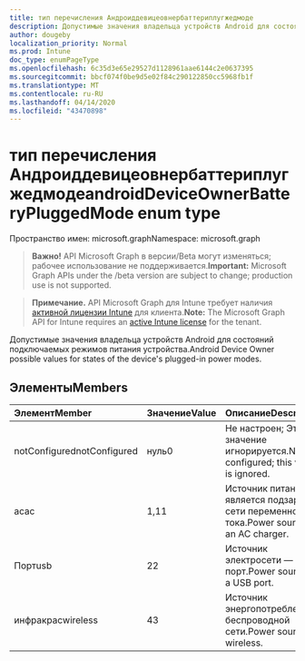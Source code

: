 ```yaml
---
title: тип перечисления Андроиддевицеовнербаттериплугжедмоде
description: Допустимые значения владельца устройств Android для состояний подключаемых режимов питания устройства.
author: dougeby
localization_priority: Normal
ms.prod: Intune
doc_type: enumPageType
ms.openlocfilehash: 6c35d3e65e29527d1128961aae6144c2e0637395
ms.sourcegitcommit: bbcf074f0be9d5e02f84c290122850cc5968fb1f
ms.translationtype: MT
ms.contentlocale: ru-RU
ms.lasthandoff: 04/14/2020
ms.locfileid: "43470898"
---
```

# <a name="androiddeviceownerbatterypluggedmode-enum-type"></a><span data-ttu-id="f6a94-103">тип перечисления Андроиддевицеовнербаттериплугжедмоде</span><span class="sxs-lookup"><span data-stu-id="f6a94-103">androidDeviceOwnerBatteryPluggedMode enum type</span></span>

<span data-ttu-id="f6a94-104">Пространство имен: microsoft.graph</span><span class="sxs-lookup"><span data-stu-id="f6a94-104">Namespace: microsoft.graph</span></span>

> <span data-ttu-id="f6a94-105">**Важно!** API Microsoft Graph в версии/Beta могут изменяться; рабочее использование не поддерживается.</span><span class="sxs-lookup"><span data-stu-id="f6a94-105">**Important:** Microsoft Graph APIs under the /beta version are subject to change; production use is not supported.</span></span>

> <span data-ttu-id="f6a94-106">**Примечание.** API Microsoft Graph для Intune требует наличия [активной лицензии Intune](https://go.microsoft.com/fwlink/?linkid=839381) для клиента.</span><span class="sxs-lookup"><span data-stu-id="f6a94-106">**Note:** The Microsoft Graph API for Intune requires an [active Intune license](https://go.microsoft.com/fwlink/?linkid=839381) for the tenant.</span></span>

<span data-ttu-id="f6a94-107">Допустимые значения владельца устройств Android для состояний подключаемых режимов питания устройства.</span><span class="sxs-lookup"><span data-stu-id="f6a94-107">Android Device Owner possible values for states of the device's plugged-in power modes.</span></span>

## <a name="members"></a><span data-ttu-id="f6a94-108">Элементы</span><span class="sxs-lookup"><span data-stu-id="f6a94-108">Members</span></span>
|<span data-ttu-id="f6a94-109">Элемент</span><span class="sxs-lookup"><span data-stu-id="f6a94-109">Member</span></span>|<span data-ttu-id="f6a94-110">Значение</span><span class="sxs-lookup"><span data-stu-id="f6a94-110">Value</span></span>|<span data-ttu-id="f6a94-111">Описание</span><span class="sxs-lookup"><span data-stu-id="f6a94-111">Description</span></span>|
|:---|:---|:---|
|<span data-ttu-id="f6a94-112">notConfigured</span><span class="sxs-lookup"><span data-stu-id="f6a94-112">notConfigured</span></span>|<span data-ttu-id="f6a94-113">нуль</span><span class="sxs-lookup"><span data-stu-id="f6a94-113">0</span></span>|<span data-ttu-id="f6a94-114">Не настроен; Это значение игнорируется.</span><span class="sxs-lookup"><span data-stu-id="f6a94-114">Not configured; this value is ignored.</span></span>|
|<span data-ttu-id="f6a94-115">ac</span><span class="sxs-lookup"><span data-stu-id="f6a94-115">ac</span></span>|<span data-ttu-id="f6a94-116">1,1</span><span class="sxs-lookup"><span data-stu-id="f6a94-116">1</span></span>|<span data-ttu-id="f6a94-117">Источник питания является подзарядом сети переменного тока.</span><span class="sxs-lookup"><span data-stu-id="f6a94-117">Power source is an AC charger.</span></span>|
|<span data-ttu-id="f6a94-118">Порт</span><span class="sxs-lookup"><span data-stu-id="f6a94-118">usb</span></span>|<span data-ttu-id="f6a94-119">2</span><span class="sxs-lookup"><span data-stu-id="f6a94-119">2</span></span>|<span data-ttu-id="f6a94-120">Источник электросети — USB-порт.</span><span class="sxs-lookup"><span data-stu-id="f6a94-120">Power source is a USB port.</span></span>|
|<span data-ttu-id="f6a94-121">инфракрас</span><span class="sxs-lookup"><span data-stu-id="f6a94-121">wireless</span></span>|<span data-ttu-id="f6a94-122">4</span><span class="sxs-lookup"><span data-stu-id="f6a94-122">3</span></span>|<span data-ttu-id="f6a94-123">Источник энергопотребления беспроводной сети.</span><span class="sxs-lookup"><span data-stu-id="f6a94-123">Power source is wireless.</span></span>|



